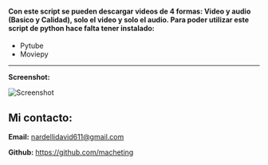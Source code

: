 #### Con este script se pueden descargar videos de 4 formas: Video y audio (Basico y Calidad), solo el video y solo el audio. Para poder utilizar este script de python hace falta tener instalado:
- Pytube
- Moviepy

------------

**Screenshot:**

![Screenshot](https://github.com/macheting/Youtube-Downloader/assets/151371549/1f920f4e-3bb6-4bfb-8878-9fa82eb04c19)


## Mi contacto:

**Email:** nardellidavid611@gmail.com

**Github:** https://github.com/macheting
